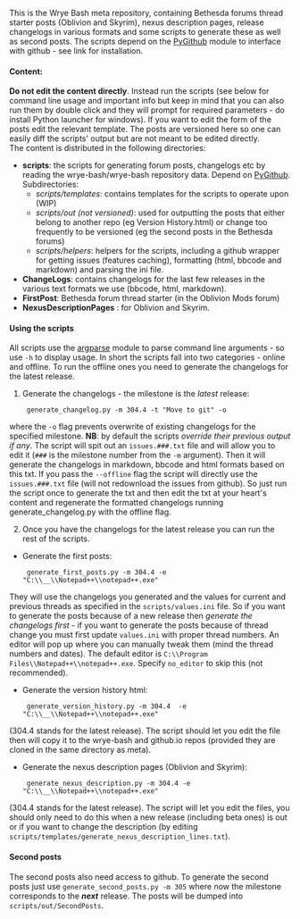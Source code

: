 This is the Wrye Bash meta repository, containing Bethesda forums thread
starter posts (Oblivion and Skyrim), nexus description pages, release changelogs
in various formats and some scripts to generate these as well as second posts.
The scripts depend on the [PyGithub][1] module to interface with github -
see link for installation.

#### Content:

__Do not edit the content directly__.
Instead run the scripts (see below for command line usage and important info
but keep in mind that you can also run them by double click and they will
prompt for required parameters - do install Python launcher for windows).
If you want to edit the form of the posts edit the relevant template. The posts
are versioned here so one can easily diff the scripts' output but are not meant
to be edited directly.</br>
The content is distributed in the following directories:

- __scripts__: the scripts for generating forum posts, changelogs  etc by
reading the wrye-bash/wrye-bash repository data. Depend on [PyGithub][1].
Subdirectories:
  * _scripts/templates_: contains templates for the scripts to operate upon
(WIP)
  * _scripts/out (not versioned)_: used for outputting the posts that either
belong to another repo (eg Version History.html) or change too frequently to be
versioned (eg the second posts in the Bethesda forums)
  * _scripts/helpers_: helpers for the scripts, including a github wrapper for
getting issues (features caching), formatting (html, bbcode and markdown) and
parsing the ini file.
- __ChangeLogs__: contains changelogs for the last few releases in the various
text formats we use (bbcode, html, markdown).
- __FirstPost__: Bethesda forum thread starter (in the Oblivion Mods forum)
- __NexusDescriptionPages__ : for Oblivion and Skyrim.

#### Using the scripts

All scripts use the [argparse][2] module to parse command line arguments - so
use `-h` to display usage. In short the scripts fall into two categories -
online and offline. To run the offline ones you need to generate the changelogs
for the latest release.

1. Generate the changelogs - the milestone  is the _latest_ release:

        generate_changelog.py -m 304.4 -t "Move to git" -o

  where the `-o` flag prevents overwrite of existing changelogs for the specified
milestone. __NB__: by default the scripts _override their previous output if any_.
The script will spit out an `issues.###.txt` file and will allow you to edit
it (`###` is the milestone number from the `-m` argument). Then it will generate
the changelogs in markdown, bbcode and html formats
based on this txt. If you pass the `--offline` flag the script will
directly use the `issues.###.txt` file (will not redownload the issues from
github). So just run the script once to generate the txt and then edit the txt
at your heart's content and regenerate the formatted changelogs running
generate_changelog.py with the offline flag.

2. Once you have the changelogs for the latest release you can run the rest of the
scripts.

 - Generate the first posts:

        generate_first_posts.py -m 304.4 -e "C:\\__\\Notepad++\\notepad++.exe"

  They will use the changelogs you generated and the values for current and
previous threads as specified in the `scripts/values.ini` file. So if you want
to generate the posts because of a new release then _generate the changelogs
first_ - if you want to generate the posts because of thread change you must
first update `values.ini` with proper thread numbers. An editor will
pop up where you can manually tweak them (mind the thread numbers and dates).
The default editor is `C:\\Program Files\\Notepad++\\notepad++.exe`. Specify
`no_editor` to skip this (not recommended).

 - Generate the version history html:

        generate_version_history.py -m 304.4  -e "C:\\__\\Notepad++\\notepad++.exe"

 (304.4 stands for the latest release). The script should let you edit the file
then will copy it to the wrye-bash and github.io repos (provided they are
cloned in the same directory as meta).

 - Generate the nexus description pages (Oblivion and Skyrim):

        generate_nexus_description.py -m 304.4 -e "C:\\__\\Notepad++\\notepad++.exe"

 (304.4 stands for the latest release). The script will let you edit the files,
you should only need to do this when a new release (including beta ones) is out
or if you want to change the description (by editing
`scripts/templates/generate_nexus_description_lines.txt`).

#### Second posts

The second posts also need access to github.
To generate the second posts just use `generate_second_posts.py -m 305` where
now the milestone corresponds to the ___next___ release. The posts will be
dumped into `scripts/out/SecondPosts`.<br/>

[1]: https://github.com/jacquev6/PyGithub
[2]: https://docs.python.org/2/library/argparse.html#module-argparse
